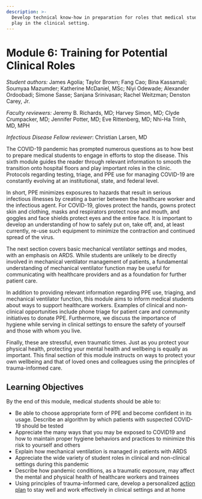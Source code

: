 ```yaml
---
description: >-
  Develop technical know-how in preparation for roles that medical students may
  play in the clinical setting.
---
```


# Module 6: Training for Potential Clinical Roles

_Student authors:_ James Agolia; Taylor Brown; Fang Cao; Bina Kassamali; Soumyaa Mazumder; Katherine McDaniel, MSc; Niyi Odewade; Alexander Ordoobadi; Simone Sasse; Sanjana Srinivasan; Rachel Weitzman; Denston Carey, Jr. 

_Faculty reviewers:_ Jeremy B. Richards, MD; Harvey Simon, MD; Clyde Crumpacker, MD; Jennifer Potter, MD; Eve Rittenberg, MD; Nhi-Ha Trinh, MD, MPH

_Infectious Disease Fellow reviewer_: Christian Larsen, MD

The COVID-19 pandemic has prompted numerous questions as to how best to prepare medical students to engage in efforts to stop the disease. This sixth module guides the reader through relevant information to smooth the transition onto hospital floors and play important roles in the clinic. Protocols regarding testing, triage, and PPE use for managing COVID-19 are constantly evolving at an institutional, state, and federal level.

In short, PPE minimizes exposures to hazards that result in serious infectious illnesses by creating a barrier between the healthcare worker and the infectious agent. For COVID-19, gloves protect the hands, gowns protect skin and clothing, masks and respirators protect nose and mouth, and goggles and face shields protect eyes and the entire face.  It is important to develop an understanding of how to safely put on, take off, and, at least currently, re-use such equipment to minimize the contraction and continued spread of the virus. 

The next section covers basic mechanical ventilator settings and modes, with an emphasis on ARDS. While students are unlikely to be directly involved in mechanical ventilator management of patients, a fundamental understanding of mechanical ventilator function may be useful for communicating with healthcare providers and as a foundation for further patient care. 

In addition to providing relevant information regarding PPE use, triaging, and mechanical ventilator function, this module aims to inform medical students about ways to support healthcare workers. Examples of clinical and non-clinical opportunities include phone triage for patient care and community initiatives to donate PPE. Furthermore, we discuss the importance of hygiene while serving in clinical settings to ensure the safety of yourself and those with whom you live. 

Finally, these are stressful, even traumatic times. Just as you protect your physical health, protecting your mental health and wellbeing is equally as important. This final section of this module instructs on ways to protect your own wellbeing and that of loved ones and colleagues using the principles of trauma-informed care.

## Learning Objectives

By the end of this module, medical students should be able to:

* Be able to choose appropriate form of PPE and become confident in its usage. Describe an algorithm by which patients with suspected COVID-19 should be tested
* Appreciate the many ways that you may be exposed to COVID19 and how to maintain proper hygiene behaviors and practices to minimize this risk to yourself and others
* Explain how mechanical ventilation is managed in patients with ARDS
* Appreciate the wide variety of student roles in clinical and non-clinical settings during this pandemic
* Describe how pandemic conditions, as a traumatic exposure, may affect the mental and physical health of healthcare workers and trainees
* Using principles of trauma-informed care, develop a personalized [action plan](https://docs.google.com/document/d/1hiPP2grRxesodCOXxwfxNejopEjelSKR2Xb9s-ZJBrQ/edit) to stay well and work effectively in clinical settings and at home

